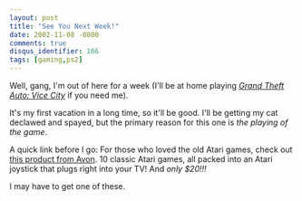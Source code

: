 ```yaml
---
layout: post
title: "See You Next Week!"
date: 2002-11-08 -0800
comments: true
disqus_identifier: 166
tags: [gaming,ps2]
---
```

Well, gang, I'm out of here for a week (I'll be at home playing [*Grand
Theft Auto: Vice
City*](http://www.amazon.com/exec/obidos/ASIN/B0000696CZ/mhsvortex) if
you need me).

 It's my first vacation in a long time, so it'll be good. I'll be
getting my cat declawed and spayed, but the primary reason for this one
is *the playing of the game*.

 A quick link before I go: For those who loved the old Atari games,
check out [this product from
Avon](http://shop.avon.com/avonshop/product.asp?pf_id=3870&department=search&find_spec=atari).
10 classic Atari games, all packed into an Atari joystick that plugs
right into your TV! And *only \$20!!!*

 I may have to get one of these.

